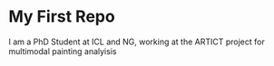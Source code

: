 # My First Repo

I am a PhD Student at ICL and NG,
working at the ARTICT project for multimodal painting analyisis
